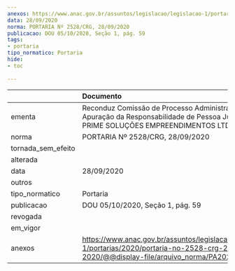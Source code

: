 ```yaml
---
anexos: https://www.anac.gov.br/assuntos/legislacao/legislacao-1/portarias/2020/portaria-no-2528-crg-28-09-2020/@@display-file/arquivo_norma/PA2020-2528.pdf
data: 28/09/2020
norma: PORTARIA Nº 2528/CRG, 28/09/2020
publicacao: DOU 05/10/2020, Seção 1, pág. 59
tags:
- portaria
tipo_normatico: Portaria
hide: 
- toc 
 
---
```


|                    | Documento                                                                                                                                            |
|:-------------------|:-----------------------------------------------------------------------------------------------------------------------------------------------------|
| ementa             | Reconduz Comissão de Processo Administrativo para Apuração da Responsabilidade de Pessoa Jurídica - PRIME SOLUÇÕES EMPREENDIMENTOS LTDA.             |
| norma              | PORTARIA Nº 2528/CRG, 28/09/2020                                                                                                                     |
| tornada_sem_efeito |                                                                                                                                                      |
| alterada           |                                                                                                                                                      |
| data               | 28/09/2020                                                                                                                                           |
| outros             |                                                                                                                                                      |
| tipo_normatico     | Portaria                                                                                                                                             |
| publicacao         | DOU 05/10/2020, Seção 1, pág. 59                                                                                                                     |
| revogada           |                                                                                                                                                      |
| em_vigor           |                                                                                                                                                      |
| anexos             | https://www.anac.gov.br/assuntos/legislacao/legislacao-1/portarias/2020/portaria-no-2528-crg-28-09-2020/@@display-file/arquivo_norma/PA2020-2528.pdf |